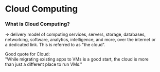 # Cloud Computing  
### What is Cloud Computing?  
=> delivery model of computing services, servers, storage, databases, networking, software, analytics, intelligence, and more, over the internet or a dedicated link. This is referred to as "the cloud".  


Good quote for Cloud:  
"While migrating existing apps to VMs is a good start, the cloud is more than just a different place to run VMs."  
